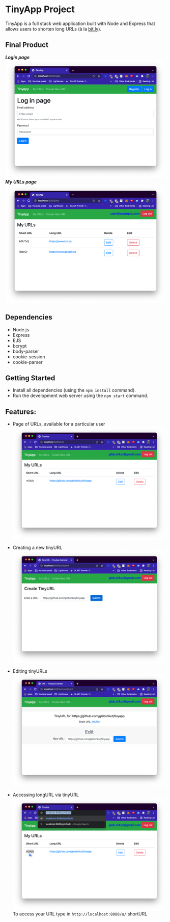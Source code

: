 # TinyApp Project

TinyApp is a full stack web application built with Node and Express that allows users to shorten long URLs (à la [bit.ly](https://bitly.com/)).

## Final Product
***Login page***
![](./docs/login_page.png)
***My URLs page***
![](./docs/my_urls.png)

## Dependencies

- Node.js
- Express
- EJS
- bcrypt
- body-parser
- cookie-session
- cookie-parser

## Getting Started

- Install all dependencies (using the `npm install` command).
- Run the development web server using the `npm start` command.

## Features:
- Page of URLs, available for a particular user
![](./docs/my_url.png)

- Creating a new tinyURL
![](./docs/new_tinyUrl.png)

- Editing tinyURLs
![](./docs/url_edit.png)

- Accessing longURL via tinyURL
![](./docs/u_shortID.png)
To access your URL type in `http://localhost:8080/u/`:shortURL